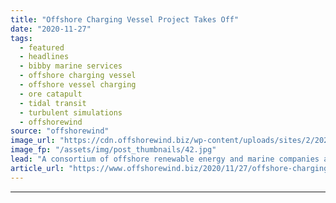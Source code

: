 ```yaml
---
title: "Offshore Charging Vessel Project Takes Off"
date: "2020-11-27"
tags: 
  - featured
  - headlines
  - bibby marine services
  - offshore charging vessel
  - offshore vessel charging
  - ore catapult
  - tidal transit
  - turbulent simulations
  - offshorewind
source: "offshorewind"
image_url: "https://cdn.offshorewind.biz/wp-content/uploads/sites/2/2020/11/27090006/Offshore-Charging-Vessel-Project-Takes-Off.jpg"
image_fp: "/assets/img/post_thumbnails/42.jpg"
lead: "A consortium of offshore renewable energy and marine companies are exploring the viability of"
article_url: "https://www.offshorewind.biz/2020/11/27/offshore-charging-vessel-project-takes-off/"
---
```


---
